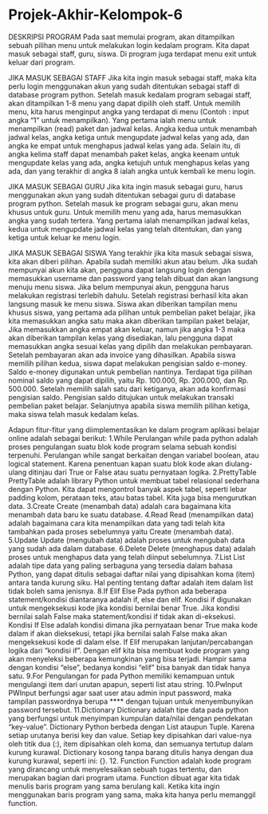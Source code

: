 # Projek-Akhir-Kelompok-6

DESKRIPSI PROGRAM
	Pada saat memulai program, akan ditampilkan sebuah pilihan menu untuk melakukan login kedalam program. Kita dapat masuk sebagai staff, guru, siswa. Di program juga terdapat menu exit untuk keluar dari program.
 
JIKA MASUK SEBAGAI STAFF
	Jika kita ingin masuk sebagai staff, maka kita perlu login menggunakan akun yang sudah ditentukan sebagai staff di database program python. Setelah masuk kedalam program sebagai staff, akan ditampilkan 1-8 menu yang dapat dipilih oleh staff. Untuk memilih menu, kita harus menginput angka yang terdapat di menu (Contoh : input angka “1” untuk menampilkan). Yang pertama ialah menu untuk menampilkan (read) paket dan jadwal kelas. Angka kedua untuk menambah jadwal kelas, angka ketiga untuk mengupdate jadwal kelas yang ada, dan angka ke empat untuk menghapus jadwal kelas yang ada.
	Selain itu, di angka kelima staff  dapat menambah paket kelas, angka keenam untuk mengupdate kelas yang ada, angka ketujuh untuk menghapus kelas yang ada, dan yang terakhir di angka 8 ialah angka untuk kembali ke menu login.
 
JIKA MASUK SEBAGAI GURU
	Jika kita ingin masuk sebagai guru, harus menggunakan akun yang sudah ditentukan sebagai guru di database program python. Setelah masuk ke program sebagai guru, akan menu khusus untuk guru. Untuk memilih menu yang ada, harus memasukkan angka yang sudah tertera. Yang pertama ialah menampilkan jadwal kelas, kedua untuk mengupdate jadwal kelas yang telah ditentukan, dan yang ketiga untuk keluar ke menu login.
 
JIKA MASUK SEBAGAI SISWA
	Yang terakhir jika kita masuk sebagai siswa, kita akan diberi pilihan. Apabila sudah memiliki akun atau belum. Jika sudah mempunyai akun kita akan, pengguna dapat langsung login dengan memasukkan username dan password yang telah dibuat dan akan langsung menuju menu siswa. Jika belum mempunyai akun, pengguna harus melakukan registrasi terlebih dahulu. Setelah registrasi berhasil kita akan langsung masuk ke menu siswa.
	Siswa akan diberikan tampilan menu khusus siswa, yang pertama ada pilihan untuk pembelian paket belajar, jika kita memasukkan angka satu maka akan diberikan tampilan paket belajar, Jika memasukkan angka empat akan keluar, namun jika angka 1-3 maka akan diberikan tampilan kelas yang disediakan, lalu pengguna dapat memasukkan angka sesuai kelas yang dipilih dan melakukan pembayaran. Setelah pembayaran akan ada invoice yang dihasilkan.
	Apabila siswa memilih pilihan kedua, siswa dapat melakukan pengisian saldo e-money. Saldo e-money digunakan untuk pembelian nantinya. Terdapat tiga pilihan nominal saldo yang dapat dipilih, yaitu Rp. 100.000, Rp. 200.000, dan Rp. 500.000. Setelah memilih salah satu dari ketiganya, akan ada konfirmasi pengisian saldo. Pengisian saldo ditujukan untuk melakukan transaki pembelian paket belajar.
	Selanjutnya apabila siswa memilih pilihan ketiga, maka siswa telah masuk kedalam kelas.
 
Adapun fitur-fitur yang diimplementasikan ke dalam program aplikasi belajar online adalah sebagai berikut:
1.While
Perulangan while pada python adalah proses pengulangan suatu blok kode program selama sebuah kondisi terpenuhi. Perulangan while sangat berkaitan dengan variabel boolean, atau logical statement. Karena penentuan kapan suatu blok kode akan diulang-ulang ditinjau dari True or False atau suatu pernyataan logika. 
2.PrettyTable
PrettyTable adalah library Python untuk membuat tabel relasional sederhana dengan Python. Kita dapat mengontrol banyak aspek tabel, seperti lebar padding kolom, perataan teks, atau batas tabel. Kita juga bisa mengurutkan data. 
3.Create
Create (menambah data) adalah cara bagaimana kita menambah data baru ke suatu database. 
4.Read
Read (menampilkan data) adalah bagaimana cara kita menampilkan data yang tadi telah kita tambahkan pada proses sebelumnya yaitu Create (menambah data). 
5.Update
Update (mengubah data) adalah proses untuk mengubah data yang sudah ada dalam database. 
6.Delete
Delete (menghapus data) adalah proses untuk menghapus data yang telah diinput sebelumnya. 
7.List
List adalah tipe data yang paling serbaguna yang tersedia dalam bahasa Python, yang dapat ditulis sebagai daftar nilai yang dipisahkan koma (item) antara tanda kurung siku. Hal penting tentang daftar adalah item dalam list tidak boleh sama jenisnya. 
8.If Elif Else
Pada python ada beberapa statement/kondisi diantaranya adalah if, else dan elif. Kondisi if digunakan untuk mengeksekusi kode jika kondisi bernilai benar True. Jika kondisi bernilai salah False maka statement/kondisi if tidak akan di-eksekusi.
Kondisi If Else adalah kondisi dimana jika pernyataan benar True maka kode dalam if akan dieksekusi, tetapi jika bernilai salah False maka akan mengeksekusi kode di dalam else. 
If Elif merupakan lanjutan/percabangan logika dari “kondisi if”. Dengan elif kita bisa membuat kode program yang akan menyeleksi beberapa kemungkinan yang bisa terjadi. Hampir sama dengan kondisi “else”, bedanya kondisi “elif” bisa banyak dan tidak hanya satu. 
9.For
Pengulangan for pada Python memiliki kemampuan untuk mengulangi item dari urutan apapun, seperti list atau string. 
10.PwInput
PWInput berfungsi agar saat user atau admin input password, maka tampilan passwordnya berupa **** dengan tujuan untuk menyembunyikan password tersebut.
11.Dictionary
Dictionary adalah tipe data pada python yang berfungsi untuk menyimpan kumpulan data/nilai dengan pendekatan “key-value”. Dictionary Python berbeda dengan List ataupun Tuple. Karena setiap urutanya berisi key dan value. Setiap key dipisahkan dari value-nya oleh titik dua (:), item dipisahkan oleh koma, dan semuanya tertutup dalam kurung kurawal. Dictionary kosong tanpa barang ditulis hanya dengan dua kurung kurawal, seperti ini: {}.
12. Function
Function adalah kode program yang dirancang untuk menyelesaikan sebuah tugas tertentu, dan merupakan bagian dari program utama. Function dibuat agar kita tidak menulis baris program yang sama berulang kali. Ketika kita ingin menggunakan baris program yang sama, maka kita hanya perlu memanggil function.

